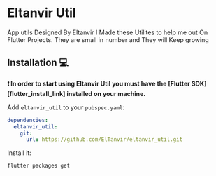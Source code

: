 # Eltanvir Util

App utils Designed By Eltanvir
I Made these Utilites to help me out On Flutter Projects.
They are small in number and They will Keep growing

## Installation 💻

**❗ In order to start using Eltanvir Util you must have the [Flutter SDK][flutter_install_link] installed on your machine.**

Add `eltanvir_util` to your `pubspec.yaml`:

```yaml
dependencies:
  eltanvir_util:
    git:
      url: https://github.com/ElTanvir/eltanvir_util.git
```

Install it:

```sh
flutter packages get
```
